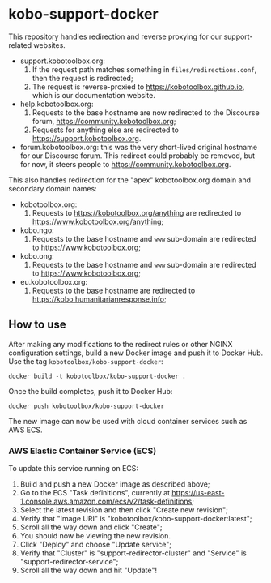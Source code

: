 # kobo-support-docker

This repository handles redirection and reverse proxying for our
support-related websites.

* support.kobotoolbox.org:
    1. If the request path matches something in `files/redirections.conf`,
       then the request is redirected;
    1. The request is reverse-proxied to https://kobotoolbox.github.io, which
       is our documentation website.
* help.kobotoolbox.org:
    1. Requests to the base hostname are now redirected to the Discourse forum,
       https://community.kobotoolbox.org;
    1. Requests for anything else are redirected to
       https://support.kobotoolbox.org.
* forum.kobotoolbox.org: this was the very short-lived original hostname for
    our Discourse forum. This redirect could probably be removed, but for
    now, it steers people to https://community.kobotoolbox.org.


This also handles redirection for the "apex" kobotoolbox.org domain and
secondary domain names:

* kobotoolbox.org:
    1. Requests to https://kobotoolbox.org/anything are redirected to
       https://www.kobotoolbox.org/anything;
* kobo.ngo:
    1. Requests to the base hostname and `www` sub-domain are redirected to
       https://www.kobotoolbox.org;
* kobo.ong:
    1. Requests to the base hostname and `www` sub-domain are redirected to
       https://www.kobotoolbox.org;
* eu.kobotoolbox.org:
    1. Requests to the base hostname are redirected to
       https://kobo.humanitarianresponse.info;

## How to use

After making any modifications to the redirect rules or other NGINX
configuration settings, build a new Docker image and push it to Docker Hub. Use
the tag `kobotoolbox/kobo-support-docker`:
```
docker build -t kobotoolbox/kobo-support-docker .
```
Once the build completes, push it to Docker Hub:
```
docker push kobotoolbox/kobo-support-docker
```
The new image can now be used with cloud container services such as AWS ECS.

### AWS Elastic Container Service (ECS)

To update this service running on ECS:
1. Build and push a new Docker image as described above;
1. Go to the ECS "Task definitions", currently at https://us-east-1.console.aws.amazon.com/ecs/v2/task-definitions;
1. Select the latest revision and then click "Create new revision";
1. Verify that "Image URI" is "kobotoolbox/kobo-support-docker:latest";
1. Scroll all the way down and click "Create";
1. You should now be viewing the new revision.
1. Click "Deploy" and choose "Update service";
1. Verify that "Cluster" is "support-redirector-cluster" and "Service" is "support-redirector-service";
1. Scroll all the way down and hit "Update"!
